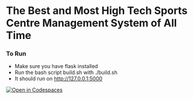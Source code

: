 # The Best and Most High Tech **Sports Centre Management System** of All Time
### To Run
- Make sure you have flask installed
- Run the bash script build.sh with ./build.sh
- It should run on http://127.0.0.1:5000

[![Open in Codespaces](https://classroom.github.com/assets/launch-codespace-f4981d0f882b2a3f0472912d15f9806d57e124e0fc890972558857b51b24a6f9.svg)](https://classroom.github.com/open-in-codespaces?assignment_repo_id=10177624)
